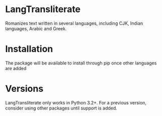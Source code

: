 # LangTransliterate
Romanizes text written in several languages, including CJK, Indian languages, Arabic and Greek.

# Installation
The package will be available to install through pip once other languages are added

# Versions
 LangTransliterate only works in Python 3.2+. For a previous version, consider using other packages until support is added.
